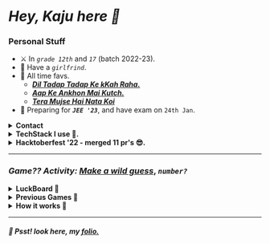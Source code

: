 # _**Hey, Kaju here 🦑**_
### **Personal Stuff**
- ⚔️ In _`grade 12th`_ and _`17`_ (batch 2022-23).
- 🦋 Have a _`girlfrind`_.
- 🥺 All time favs.
    - [_**Dil Tadap Tadap Ke kKah Raha.**_](https://open.spotify.com/track/2kVKDFmDFuKNR4tuDgZqWM?si=c73ba0545cea4e5b)
    - [_**Aap Ke Ankhon Mai Kutch.**_](https://open.spotify.com/track/2hWUcbgPqVsvsgHMWEvSUe?si=45c9eb4c6f074338)
    - [_**Tera Mujse Hai Nata Koi**_](https://open.spotify.com/track/3Jj02N4CsUY8YAn2d03M4K?si=4be4be82aa9d42f3)
- 🙂 Preparing for _**`JEE '23`**_, and have exam on `24th Jan`.
<details>
<summary><b>Contact</b></summary>

- 🥽 [folio](https://www.tanishqsingh.com)
- 📨 [hi@tanishqsingh.com](mailto:hi@tanishqsingh.com)
- 🏋🏽 [instagram](https://www.instagram.com/tanishq_singh_2301)

</details>
<details>
<summary><b>TechStack I use 🙂.</b></summary>
<b><small>Pretty much all the tech depends on what I've to make.</small></b>

</br>

#### _**Languages**_
- **`Typescript`, `Python`, `SQL`, `bash-script`, `cpp`, `solidity`, `gs`.**
- **`Tailwindcss`, `css`.**

#### _**Frontend**_
- **`Reactjs`, `Nextjs`, `Fresh`.**

#### _**Backend**_
- **`Deno`, `Lambda`, `API-Gateway`, `EC2`, `Google-DNS`, `Cloudflare`.**

#### _**Databases**_
- **`DynamoDB`, `MongoDB`, `Firebase`, `SupaBase`.**
- **`SQL` have a seperate space in my heart.**

#### _**Hosting Providers**_
- **`Vercel`, `Deno-Deploy`, `AWS`.**

#### _**Others**_
- **`Nginx`, `CI/CD`, `openssl`, `Docker`, `Elastic-Ip`, `Linux`.**

</br>

</details>
<details>
<summary><b>Hacktoberfest '22 - merged 11 pr's 😎.</b></summary>

|No.|Open-Source|link|
|-|-|-|
|1|`codecademy/docs`|[PR1](https://github.com/Codecademy/docs/pull/1181), [PR2](https://github.com/Codecademy/docs/pull/1043)|
|2|`codinasion/program`|[PR1](https://github.com/codinasion/program/pull/4727), [PR2](https://github.com/codinasion/program/pull/4724), [PR3](https://github.com/codinasion/program/pull/4723), [PR4](https://github.com/codinasion/program/pull/4719), [PR5](https://github.com/codinasion/program/pull/2166), [PR6](https://github.com/codinasion/program/pull/2164), [PR7](https://github.com/codinasion/program/pull/1979), [PR8](https://github.com/codinasion/program/pull/1978), [PR9](https://github.com/codinasion/program/pull/1975),|

</details>

---
### _**Game?? Activity:**_ [_**Make a wild guess**_](https://github.com/tanishq-singh-2301/tanishq-singh-2301/issues/new?template=wild-guess.md&title=And%20I%20guess%20(0-9):%20&labels=wild%20guess), _**`number?`**_

<details>
<summary><b>LuckBoard 🦕</b></summary>

<table>
    <tr>
        <th>Position</th>
        <th>Avatar</th>
        <th>User Name</th>
        <th>No. of time guessed correct</th>
        <th>Issues</th>
    </tr>
    <tr>
        <td align="center"><b><i> 1 </i></b></td>
        <td> <img src="https://avatars.githubusercontent.com/tanishq-singh-2301?s=32" width="32px" height="32px" /> </td>
        <td><b><i><a href="https://github.com/tanishq-singh-2301"> tanishq-singh-2301 </a></i></b></td>
        <td align="center"><b><i> 1 </i></b></td>
        <td>
            <b><i><a href="https://github.com/tanishq-singh-2301/tanishq-singh-2301/issues/61">61</a></i></b>
        </td>
    </tr>
    
</table>

</details>
<details>
<summary><b>Previous Games 🏑</b></summary>

<table>
    <tr>
        <th>Game No</th>
        <th>Avatar</th>
        <th>User Name</th>
        <th>Issue No</th>
        <th>What Gussed?</th>
        <th>Actual No.</th>
    </tr>
    <tr>
        <td align="center"><b><i> 7 </i></b></td>
        <td> <img src="https://avatars.githubusercontent.com/tanishq-singh-2301?s=24" width="24px" height="24px" /> </td>
        <td><b><i><a href="https://github.com/tanishq-singh-2301"> tanishq-singh-2301 </a></i></b></td>
        <td align="center"><b><i><a href="https://github.com/tanishq-singh-2301/tanishq-singh-2301/issues/68"> 68 </a></i></b></td>
        <td align="center"><b><i> 5 </i></b></td>
        <td align="center"><b><i> 3 </i></b></td>
    </tr>
    <tr>
        <td align="center"><b><i> 6 </i></b></td>
        <td> <img src="https://avatars.githubusercontent.com/tanishq-singh-2301?s=24" width="24px" height="24px" /> </td>
        <td><b><i><a href="https://github.com/tanishq-singh-2301"> tanishq-singh-2301 </a></i></b></td>
        <td align="center"><b><i><a href="https://github.com/tanishq-singh-2301/tanishq-singh-2301/issues/67"> 67 </a></i></b></td>
        <td align="center"><b><i> 4 </i></b></td>
        <td align="center"><b><i> 6 </i></b></td>
    </tr>
    <tr>
        <td align="center"><b><i> 5 </i></b></td>
        <td> <img src="https://avatars.githubusercontent.com/tanishq-singh-2301?s=24" width="24px" height="24px" /> </td>
        <td><b><i><a href="https://github.com/tanishq-singh-2301"> tanishq-singh-2301 </a></i></b></td>
        <td align="center"><b><i><a href="https://github.com/tanishq-singh-2301/tanishq-singh-2301/issues/66"> 66 </a></i></b></td>
        <td align="center"><b><i> 1 </i></b></td>
        <td align="center"><b><i> 2 </i></b></td>
    </tr>
    <tr>
        <td align="center"><b><i> 4 </i></b></td>
        <td> <img src="https://avatars.githubusercontent.com/tanishq-singh-2301?s=24" width="24px" height="24px" /> </td>
        <td><b><i><a href="https://github.com/tanishq-singh-2301"> tanishq-singh-2301 </a></i></b></td>
        <td align="center"><b><i><a href="https://github.com/tanishq-singh-2301/tanishq-singh-2301/issues/65"> 65 </a></i></b></td>
        <td align="center"><b><i> 3 </i></b></td>
        <td align="center"><b><i> 5 </i></b></td>
    </tr>
    <tr>
        <td align="center"><b><i> 3 </i></b></td>
        <td> <img src="https://avatars.githubusercontent.com/tanishq-singh-2301?s=24" width="24px" height="24px" /> </td>
        <td><b><i><a href="https://github.com/tanishq-singh-2301"> tanishq-singh-2301 </a></i></b></td>
        <td align="center"><b><i><a href="https://github.com/tanishq-singh-2301/tanishq-singh-2301/issues/63"> 63 </a></i></b></td>
        <td align="center"><b><i> 4 </i></b></td>
        <td align="center"><b><i> 0 </i></b></td>
    </tr>
    <tr>
        <td align="center"><b><i> 2 </i></b></td>
        <td> <img src="https://avatars.githubusercontent.com/tanishq-singh-2301?s=24" width="24px" height="24px" /> </td>
        <td><b><i><a href="https://github.com/tanishq-singh-2301"> tanishq-singh-2301 </a></i></b></td>
        <td align="center"><b><i><a href="https://github.com/tanishq-singh-2301/tanishq-singh-2301/issues/62"> 62 </a></i></b></td>
        <td align="center"><b><i> 6 </i></b></td>
        <td align="center"><b><i> 4 </i></b></td>
    </tr>
    <tr>
        <td align="center"><b><i> 1 </i></b></td>
        <td> <img src="https://avatars.githubusercontent.com/tanishq-singh-2301?s=24" width="24px" height="24px" /> </td>
        <td><b><i><a href="https://github.com/tanishq-singh-2301"> tanishq-singh-2301 </a></i></b></td>
        <td align="center"><b><i><a href="https://github.com/tanishq-singh-2301/tanishq-singh-2301/issues/61"> 61 </a></i></b></td>
        <td align="center"><b><i> 6 </i></b></td>
        <td align="center"><b><i> 6 </i></b></td>
    </tr>
    
</table>

</details>
<details>
<summary><b>How it works 🤔</b></summary>

- #### _**Backend**_

    ```mermaid
    graph LR
    A[New Issue] --> B{Trigger Workflow}
    B -- accept --> E[Generate Random Number]
    E --> F{Is Matched?}
    F -- Yes --> H[Update Issue - got it]
    F -- No --> G[Update Issue - missed it]
    G --> I[Close Issue]
    H --> I[Close Issue]
    I --> J[Update DB]
    J --> K[Render README.md]
    K --> L[git push]
    B -- reject --> C[Update Issue]
    C --> D[Close Issue]

    ```

- #### _**Database**_

    ```mermaid
    classDiagram
        class WildGuess
        WildGuess : +INT issue_number
        WildGuess : +INT2 guessed_number
        WildGuess : +INT2 actual_number
        WildGuess : +VARCHAR(60) username
        WildGuess : +TIMESTAMP created_at

    ```

</details>

---
##### 🤫 Psst! look here, my [folio.](https://www.tanishqsingh.com)